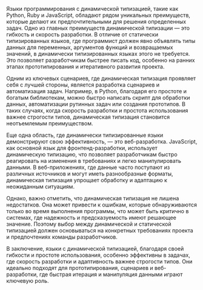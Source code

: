 Языки программирования с динамической типизацией, такие как Python, Ruby и JavaScript, обладают рядом уникальных преимуществ, которые делают их предпочтительными для решения определенных задач. Одно из главных преимуществ динамической типизации — это гибкость и скорость разработки. В отличие от статически типизированных языков, где программист должен явно объявлять типы данных для переменных, аргументов функций и возвращаемых значений, в динамически типизированных языках этого не требуется. Это позволяет разработчикам быстрее писать код, особенно на ранних этапах прототипирования и итеративного развития проекта.

Одним из ключевых сценариев, где динамическая типизация проявляет себя с лучшей стороны, является разработка сценариев и автоматизация задач. Например, в Python, благодаря его простоте и богатым библиотекам, можно быстро написать скрипт для обработки данных, автоматизации рутинных задач или создания прототипов. В таких случаях, когда скорость разработки и простота использования важнее строгости типов, динамическая типизация становится неотъемлемым преимуществом.

Еще одна область, где динамически типизированные языки демонстрируют свою эффективность, — это веб-разработка. JavaScript, как основной язык для фронтенд-разработки, использует динамическую типизацию, что позволяет разработчикам быстро реагировать на изменения в требованиях и легко манипулировать данными. В веб-приложениях, где данные часто поступают из различных источников и могут иметь разнообразные форматы, динамическая типизация упрощает обработку и адаптацию к неожиданным ситуациям.

Однако, важно отметить, что динамическая типизация не лишена недостатков. Она может привести к ошибкам, которые обнаруживаются только во время выполнения программы, что может быть критично в системах, где надежность и предсказуемость имеют решающее значение. Поэтому выбор между динамической и статической типизацией должен основываться на конкретных требованиях проекта и предпочтениях команды разработчиков.

В заключение, языки с динамической типизацией, благодаря своей гибкости и простоте использования, особенно эффективны в задачах, где скорость разработки и адаптивность важнее строгости типов. Они идеально подходят для прототипирования, сценариев и веб-разработки, где быстрая итерация и манипуляция данными играют ключевую роль.
